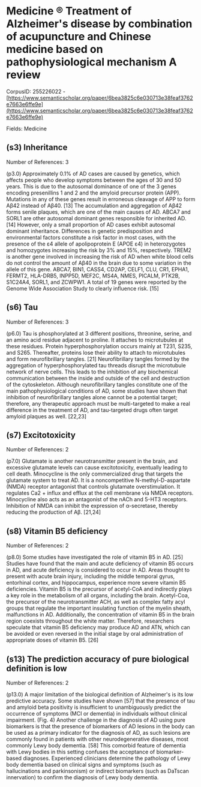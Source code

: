 # Medicine ® Treatment of Alzheimer's disease by combination of acupuncture and Chinese medicine based on pathophysiological mechanism A review

CorpusID: 255226022 - [https://www.semanticscholar.org/paper/6bea3825c6e030713e38feaf3762e7663e6ffe9e](https://www.semanticscholar.org/paper/6bea3825c6e030713e38feaf3762e7663e6ffe9e)

Fields: Medicine

## (s3) Inheritance
Number of References: 3

(p3.0) Approximately 0.1% of AD cases are caused by genetics, which affects people who develop symptoms between the ages of 30 and 50 years. This is due to the autosomal dominance of one of the 3 genes encoding presenillins 1 and 2 and the amyloid precursor protein (APP). Mutations in any of these genes result in erroneous cleavage of APP to form Aβ42 instead of Aβ40. [13] The accumulation and aggregation of Aβ42 forms senile plaques, which are one of the main causes of AD. ABCA7 and SORL1 are other autosomal dominant genes responsible for inherited AD. [14] However, only a small proportion of AD cases exhibit autosomal dominant inheritance. Differences in genetic predisposition and environmental factors constitute a risk factor in most cases, with the presence of the ε4 allele of apolipoprotein E (APOE ε4) in heterozygotes and homozygotes increasing the risk by 3% and 15%, respectively. TREM2 is another gene involved in increasing the risk of AD when white blood cells do not control the amount of Aβ40 in the brain due to some variation in the allele of this gene. ABCA7, BIN1, CASS4, CD2AP, CELF1, CLU, CR1, EPHA1, FERMT2, HLA-DRB5, INPP5D, MEF2C, MS4A, NMES, PICALM, PTK2B, S1C24A4, SORL1, and ZCWPW1. A total of 19 genes were reported by the Genome Wide Association Study to clearly influence risk. [15] 
## (s6) Tau
Number of References: 3

(p6.0) Tau is phosphorylated at 3 different positions, threonine, serine, and an amino acid residue adjacent to proline. It attaches to microtubules at these residues. Protein hyperphosphorylation occurs mainly at T231, S235, and S265. Thereafter, proteins lose their ability to attach to microtubules and form neurofibrillary tangles. [21] Neurofibrillary tangles formed by the aggregation of hyperphosphorylated tau threads disrupt the microtubule network of nerve cells. This leads to the inhibition of any biochemical communication between the inside and outside of the cell and destruction of the cytoskeleton. Although neurofibrillary tangles constitute one of the main pathophysiological conditions of AD, some studies have shown that inhibition of neurofibrillary tangles alone cannot be a potential target; therefore, any therapeutic approach must be multi-targeted to make a real difference in the treatment of AD, and tau-targeted drugs often target amyloid plaques as well. [22,23] 
## (s7) Excitotoxicity
Number of References: 2

(p7.0) Glutamate is another neurotransmitter present in the brain, and excessive glutamate levels can cause excitotoxicity, eventually leading to cell death. Minocycline is the only commercialized drug that targets the glutamate system to treat AD. It is a noncompetitive N-methyl-D-aspartate (NMDA) receptor antagonist that controls glutamate overstimulation. It regulates Ca2 + influx and efflux at the cell membrane via NMDA receptors. Minocycline also acts as an antagonist of the nACh and 5-HT3 receptors. Inhibition of NMDA can inhibit the expression of α-secretase, thereby reducing the production of Aβ. [21,24] 
## (s8) Vitamin B5 deficiency
Number of References: 2

(p8.0) Some studies have investigated the role of vitamin B5 in AD. [25] Studies have found that the main and acute deficiency of vitamin B5 occurs in AD, and acute deficiency is considered to occur in AD. Areas thought to present with acute brain injury, including the middle temporal gyrus, entorhinal cortex, and hippocampus, experience more severe vitamin B5 deficiencies. Vitamin B5 is the precursor of acetyl-CoA and indirectly plays a key role in the metabolism of all organs, including the brain. Acetyl-Coa, the precursor of the neurotransmitter ACH, as well as complex fatty acyl groups that regulate the important insulating function of the myelin sheath, malfunctions in AD. Additionally, the concentration of vitamin B5 in the brain region coexists throughout the white matter. Therefore, researchers speculate that vitamin B5 deficiency may produce AD and ATN, which can be avoided or even reversed in the initial stage by oral administration of appropriate doses of vitamin B5. [26] 
## (s13) The prediction accuracy of pure biological definition is low
Number of References: 2

(p13.0) A major limitation of the biological definition of Alzheimer's is its low predictive accuracy. Some studies have shown [57] that the presence of tau and amyloid beta positivity is insufficient to unambiguously predict the occurrence of symptoms (MCI or dementia) in individuals without clinical impairment. (Fig. 4) Another challenge in the diagnosis of AD using pure biomarkers is that the presence of biomarkers of AD lesions in the body can be used as a primary indicator for the diagnosis of AD, as such lesions are commonly found in patients with other neurodegenerative diseases, most commonly Lewy body dementia. [58] This comorbid feature of dementia with Lewy bodies in this setting confuses the acceptance of biomarker-based diagnoses. Experienced clinicians determine the pathology of Lewy body dementia based on clinical signs and symptoms (such as hallucinations and parkinsonism) or indirect biomarkers (such as DaTscan innervation) to confirm the diagnosis of Lewy body dementia.
